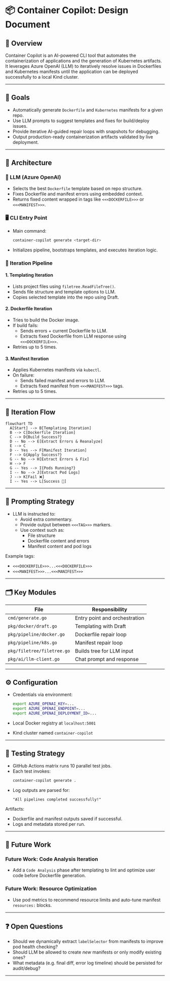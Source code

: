 # 📦 Container Copilot: Design Document

## 🧭 Overview

Container Copilot is an AI-powered CLI tool that automates the containerization of applications and the generation of Kubernetes artifacts. It leverages Azure OpenAI (LLM) to iteratively resolve issues in Dockerfiles and Kubernetes manifests until the application can be deployed successfully to a local Kind cluster.

---

## 🎯 Goals

- Automatically generate `Dockerfile` and `Kubernetes` manifests for a given repo.
- Use LLM prompts to suggest templates and fixes for build/deploy issues.
- Provide iterative AI-guided repair loops with snapshots for debugging.
- Output production-ready containerization artifacts validated by live deployment.

---

## 🧱 Architecture

### 🧠 LLM (Azure OpenAI)
- Selects the best `Dockerfile` template based on repo structure.
- Fixes Dockerfile and manifest errors using embedded context.
- Returns fixed content wrapped in tags like `<<<DOCKERFILE>>>` or `<<<MANIFEST>>>`.

### 🖥 CLI Entry Point

- Main command:
  ```bash
  container-copilot generate <target-dir>
  ```

- Initializes pipeline, bootstraps templates, and executes iteration logic.

### 🔁 Iteration Pipeline

#### 1. **Templating Iteration**
- Lists project files using `filetree.ReadFileTree()`.
- Sends file structure and template options to LLM.
- Copies selected template into the repo using Draft.

#### 2. **Dockerfile Iteration**
- Tries to build the Docker image.
- If build fails:
  - Sends errors + current Dockerfile to LLM.
  - Extracts fixed Dockerfile from LLM response using `<<<DOCKERFILE>>>`.
- Retries up to 5 times.

#### 3. **Manifest Iteration**
- Applies Kubernetes manifests via `kubectl`.
- On failure:
  - Sends failed manifest and errors to LLM.
  - Extracts fixed manifest from `<<<MANIFEST>>>` tags.
- Retries up to 5 times.

---

## 🔄 Iteration Flow

```mermaid
flowchart TD
  A[Start] --> B[Templating Iteration]
  B --> C[Dockerfile Iteration]
  C --> D{Build Success?}
  D -- No --> E[Extract Errors & Reanalyze]
  E --> C
  D -- Yes --> F[Manifest Iteration]
  F --> G{Apply Success?}
  G -- No --> H[Extract Errors & Fix]
  H --> F
  G -- Yes --> I{Pods Running?}
  I -- No --> J[Extract Pod Logs]
  J --> K[Fail ❌]
  I -- Yes --> L[Success 🎉]
```

---

## 🧠 Prompting Strategy

- LLM is instructed to:
  - Avoid extra commentary.
  - Provide output between `<<<TAG>>>` markers.
  - Use context such as:
    - File structure
    - Dockerfile content and errors
    - Manifest content and pod logs

Example tags:
- `<<<DOCKERFILE>>>...<<<DOCKERFILE>>>`
- `<<<MANIFEST>>>...<<<MANIFEST>>>`

---

## 🗂 Key Modules

| File | Responsibility |
|------|----------------|
| `cmd/generate.go` | Entry point and orchestration |
| `pkg/docker/draft.go` | Templating with Draft |
| `pkg/pipeline/docker.go` | Dockerfile repair loop |
| `pkg/pipeline/k8s.go` | Manifest repair loop |
| `pkg/filetree/filetree.go` | Builds tree for LLM input |
| `pkg/ai/llm-client.go` | Chat prompt and response |

---

## ⚙️ Configuration

- Credentials via environment:
  ```bash
  export AZURE_OPENAI_KEY=...
  export AZURE_OPENAI_ENDPOINT=...
  export AZURE_OPENAI_DEPLOYMENT_ID=...
  ```

- Local Docker registry at `localhost:5001`
- Kind cluster named `container-copilot`

---

## 🧪 Testing Strategy

- GitHub Actions matrix runs 10 parallel test jobs.
- Each test invokes:
  ```bash
  container-copilot generate .
  ```
- Log outputs are parsed for:
  ```text
  "All pipelines completed successfully!"
  ```

Artifacts:
- Dockerfile and manifest outputs saved if successful.
- Logs and metadata stored per run.

---

## 🧩 Future Work

### Future Work: Code Analysis Iteration
- Add a `Code Analysis` phase after templating to lint and optimize user code before Dockerfile generation.

### Future Work: Resource Optimization
- Use pod metrics to recommend resource limits and auto-tune manifest `resources:` blocks.

---

## ❓ Open Questions

- Should we dynamically extract `labelSelector` from manifests to improve pod health checking?
- Should LLM be allowed to create *new* manifests or only modify existing ones?
- What metadata (e.g. final diff, error log timeline) should be persisted for audit/debug?

---

